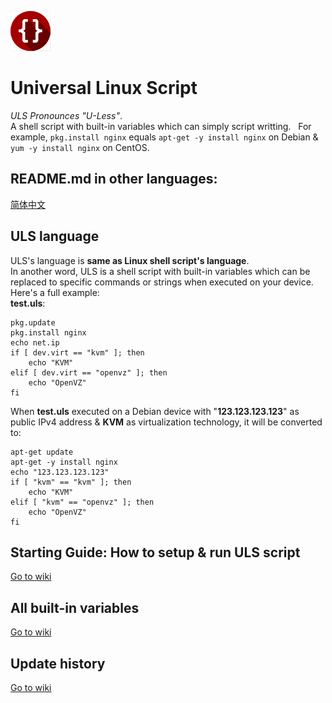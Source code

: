 ![](https://raw.githubusercontent.com/CYRO4S/Universal-Linux-Script/master/code_64.png)
# Universal Linux Script
*ULS Pronounces "U-Less"*.  
A shell script with built-in variables which can simply script writting.  
For example, ```pkg.install nginx``` equals ```apt-get -y install nginx``` on Debian & ```yum -y install nginx``` on CentOS.  
  
## README.md in other languages:
[简体中文](https://github.com/CYRO4S/Universal-Linux-Script/blob/master/README_zh-hans-cn.md)
  
## ULS language  
ULS's language is **same as Linux shell script's language**.  
In another word, ULS is a shell script with built-in variables which can be replaced to specific commands or strings when executed on your device.   
Here's a full example:  
**test.uls**:  
```
pkg.update  
pkg.install nginx  
echo net.ip  
if [ dev.virt == "kvm" ]; then  
    echo "KVM"  
elif [ dev.virt == "openvz" ]; then  
    echo "OpenVZ"  
fi  
```  
When **test.uls** executed on a Debian device with "**123.123.123.123**" as public IPv4 address & **KVM** as virtualization technology, it will be converted to:
```
apt-get update  
apt-get -y install nginx  
echo "123.123.123.123"  
if [ "kvm" == "kvm" ]; then  
    echo "KVM"  
elif [ "kvm" == "openvz" ]; then  
    echo "OpenVZ"  
fi  
```   
  
## Starting Guide: How to setup & run ULS script  
[Go to wiki](https://github.com/CYRO4S/Universal-Linux-Script/wiki/Starting-Guide:-How-to-setup-&-run-ULS-script)  
  
## All built-in variables  
[Go to wiki](https://github.com/CYRO4S/Universal-Linux-Script/wiki/All-built-in-variables)  
  
## Update history
[Go to wiki](https://github.com/CYRO4S/Universal-Linux-Script/wiki/Update-history)
